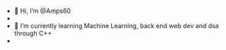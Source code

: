 - 👋 Hi, I’m @Amps60
- 
- 🌱 I’m currently learning Machine Learning, back end web dev and dsa through C++
- 
  

<!---
Amps60/Amps60 is a ✨ special ✨ repository because its `README.md` (this file) appears on your GitHub profile.
You can click the Preview link to take a look at your changes.
--->
